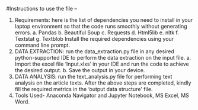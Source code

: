 #Instructions to use the file –
1.	Requirements: here is the list of dependencies you need to install in your laptop environment so that the code runs smoothly without generating errors.
a.	Pandas
b.	Beautiful Soup
c.	Requests
d.	Html5lib
e.	nltk
f.	Textstat
g.	Textblob
Install the required dependencies using your command line prompt.
2.	DATA EXTRACTION: run the data_extraction.py file in any desired python-supported IDE to perform the data extraction on the input file.
a.	Import the excel file ‘Input.xlxs’ in your IDE and run the code to achieve the desired output.
b.	Save the output in your device.
3.	DATA ANALYSIS: run the text_analysis.py file for performing text analysis on the article texts. After the above steps are completed, kindly fill the required metrics in the ‘output data structure' file.
4.	Tools Used- Anaconda Navigator and Jupyter Notebook, MS Excel, MS Word.
